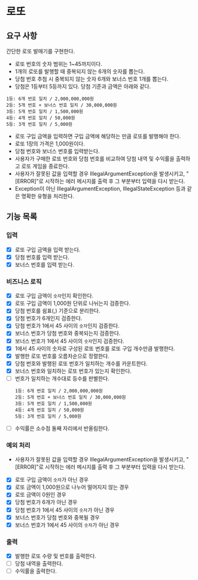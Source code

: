 # 로또

## 요구 사항
간단한 로또 발매기를 구현한다.

* 로또 번호의 숫자 범위는 1~45까지이다.
* 1개의 로또를 발행할 때 중복되지 않는 6개의 숫자를 뽑는다.
* 당첨 번호 추첨 시 중복되지 않는 숫자 6개와 보너스 번호 1개를 뽑는다.
* 당첨은 1등부터 5등까지 있다. 당첨 기준과 금액은 아래와 같다.
```text
1등: 6개 번호 일치 / 2,000,000,000원
2등: 5개 번호 + 보너스 번호 일치 / 30,000,000원
3등: 5개 번호 일치 / 1,500,000원
4등: 4개 번호 일치 / 50,000원
5등: 3개 번호 일치 / 5,000원
```
* 로또 구입 금액을 입력하면 구입 금액에 해당하는 만큼 로또를 발행해야 한다.
* 로또 1장의 가격은 1,000원이다.
* 당첨 번호와 보너스 번호를 입력받는다.
* 사용자가 구매한 로또 번호와 당첨 번호를 비교하여 당첨 내역 및 수익률을 출력하고 로또 게임을 종료한다.
* 사용자가 잘못된 값을 입력할 경우 IllegalArgumentException을 발생시키고, "[ERROR]"로 시작하는 에러 메시지를 출력 후 그 부분부터 입력을 다시 받는다.
* Exception이 아닌 IllegalArgumentException, IllegalStateException 등과 같은 명확한 유형을 처리한다.

## 기능 목록
### 입력
- [x] 로또 구입 금액을 입력 받는다.
- [x] 당첨 번호를 입력 받는다.
- [x] 보너스 번호를 입력 받는다.

### 비즈니스 로직
- [x] 로또 구입 금액이 `숫자`인지 확인한다.
- [x] 로또 구입 금액이 1,000원 단위로 나뉘는지 검증한다.
- [x] 당첨 번호를 쉼표(,) 기준으로 분리한다.
- [x] 당첨 번호가 6개인지 검증한다.
- [x] 당첨 번호가 1에서 45 사이의 `숫자`인지 검증한다.
- [x] 보너스 번호가 당첨 번호와 중복되는지 검증한다.
- [x] 보너스 번호가 1에서 45 사이의 `숫자`인지 검증한다.
- [x] 1에서 45 사이의 숫자로 구성된 로또 번호를 로또 구입 개수만큼 발행한다.
- [x] 발행한 로또 번호를 오름차순으로 정렬한다.
- [x] 당첨 번호와 발행된 로또 번호가 일치하는 개수를 카운트한다.
- [x] 보너스 번호와 일치하는 로또 번호가 있는지 확인한다.
- [ ] 번호가 일치하는 개수대로 등수를 판별한다.
    ```text
    1등: 6개 번호 일치 / 2,000,000,000원
    2등: 5개 번호 + 보너스 번호 일치 / 30,000,000원
    3등: 5개 번호 일치 / 1,500,000원
    4등: 4개 번호 일치 / 50,000원
    5등: 3개 번호 일치 / 5,000원
    ```
- [ ] 수익률은 소수점 둘째 자리에서 반올림한다.

### 예외 처리
* 사용자가 잘못된 값을 입력할 경우 IllegalArgumentException을 발생시키고, "[ERROR]"로 시작하는 에러 메시지를 출력 후 그 부분부터 입력을 다시 받는다.

- [x] 로또 구입 금액이 `숫자`가 아닌 경우
- [x] 로또 금액이 1,000원으로 나누어 떨어지지 않는 경우
- [x] 로또 금액이 0원인 경우
- [x] 당첨 번호가 6개가 아닌 경우
- [x] 당첨 번호가 1에서 45 사이의 `숫자`가 아닌 경우
- [x] 보너스 번호가 당첨 번호와 중복될 경우
- [x] 보너스 번호가 1에서 45 사이의 `숫자`가 아닌 경우

### 출력
- [x] 발행한 로또 수량 및 번호를 출력한다.
- [ ] 당첨 내역을 출력한다.
- [ ] 수익률을 출력한다.
